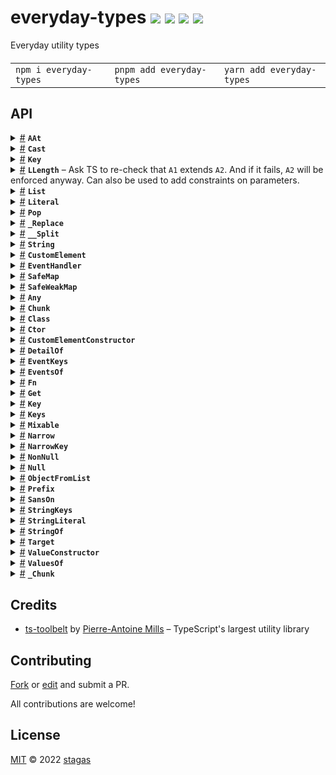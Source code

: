 <h1>
everyday-types <a href="https://npmjs.org/package/everyday-types"><img src="https://img.shields.io/badge/npm-v1.0.0-F00.svg?colorA=000"/></a> <a href="src"><img src="https://img.shields.io/badge/loc-103-FFF.svg?colorA=000"/></a> <a href="https://cdn.jsdelivr.net/npm/everyday-types@1.0.0/dist/everyday-types.min.js"><img src="https://img.shields.io/badge/brotli-119b-333.svg?colorA=000"/></a> <a href="LICENSE"><img src="https://img.shields.io/badge/license-MIT-F0B.svg?colorA=000"/></a>
</h1>

<p></p>

Everyday utility types

<h4>
<table><tr><td title="Triple click to select and copy paste">
<code>npm i everyday-types </code>
</td><td title="Triple click to select and copy paste">
<code>pnpm add everyday-types </code>
</td><td title="Triple click to select and copy paste">
<code>yarn add everyday-types</code>
</td></tr></table>
</h4>

## API

<p>  <details id="AAt$124" title="TypeAlias" ><summary><span><a href="#AAt$124">#</a></span>  <code><strong>AAt</strong></code>    </summary>  <a href="src/string.ts#L3">src/string.ts#L3</a>  <ul><p><a href="#A$125">A</a> extends <a href="#List$142">List</a> ? number extends <a href="#A$125">A</a>  [<code>"length"</code>] ? <a href="#K$126">K</a> extends number | template-literal ? <a href="#A$125">A</a>  [never] | undefined : undefined : <a href="#K$126">K</a> extends keyof     <a href="#A$125">A</a> ? <a href="#A$125">A</a>  [<a href="#K$126">K</a>] : undefined : unknown extends <a href="#A$125">A</a> ? unknown : <a href="#K$126">K</a> extends keyof     <a href="#A$125">A</a> ? <a href="#A$125">A</a>  [<a href="#K$126">K</a>] : undefined</p>        </ul></details>  <details id="Cast$130" title="TypeAlias" ><summary><span><a href="#Cast$130">#</a></span>  <code><strong>Cast</strong></code>    </summary>  <a href="src/string.ts#L42">src/string.ts#L42</a>  <ul><p><a href="#A1$131">A1</a> extends <a href="#A2$132">A2</a> ? <a href="#A1$131">A1</a> : <a href="#A2$132">A2</a></p>        </ul></details>  <details id="Key$151" title="TypeAlias" ><summary><span><a href="#Key$151">#</a></span>  <code><strong>Key</strong></code>    </summary>  <a href="src/string.ts#L1">src/string.ts#L1</a>  <ul><p>string | number | symbol</p>        </ul></details>  <details id="LLength$133" title="TypeAlias" ><summary><span><a href="#LLength$133">#</a></span>  <code><strong>LLength</strong></code>     &ndash; Ask TS to re-check that <code>A1</code> extends <code>A2</code>.
And if it fails, <code>A2</code> will be enforced anyway.
Can also be used to add constraints on parameters.</summary>  <a href="src/string.ts#L40">src/string.ts#L40</a>  <ul><p><a href="#L$134">L</a>  [<code>"length"</code>]</p>        </ul></details>  <details id="List$142" title="TypeAlias" ><summary><span><a href="#List$142">#</a></span>  <code><strong>List</strong></code>    </summary>  <a href="src/string.ts#L2">src/string.ts#L2</a>  <ul><p><span>ReadonlyArray</span>&lt;<a href="#A$143">A</a>&gt;</p>        </ul></details>  <details id="Literal$144" title="TypeAlias" ><summary><span><a href="#Literal$144">#</a></span>  <code><strong>Literal</strong></code>    </summary>  <a href="src/string.ts#L11">src/string.ts#L11</a>  <ul><p>string | number | bigint | boolean</p>        </ul></details>  <details id="Pop$145" title="TypeAlias" ><summary><span><a href="#Pop$145">#</a></span>  <code><strong>Pop</strong></code>    </summary>  <a href="src/string.ts#L63">src/string.ts#L63</a>  <ul><p><a href="#L$146">L</a> extends readonly     tuple | readonly     tuple ? <span>LBody</span> : <a href="#L$146">L</a></p>        </ul></details>  <details id="_Replace$135" title="TypeAlias" ><summary><span><a href="#_Replace$135">#</a></span>  <code><strong>_Replace</strong></code>    </summary>  <a href="src/string.ts#L47">src/string.ts#L47</a>  <ul><p><a href="#S$136">S</a> extends template-literal ? <a href="#Replace$10">Replace</a>&lt;template-literal, <a href="#R$137">R</a>, <a href="#W$138">W</a>&gt; : <a href="#S$136">S</a></p>        </ul></details>  <details id="__Split$147" title="TypeAlias" ><summary><span><a href="#__Split$147">#</a></span>  <code><strong>__Split</strong></code>    </summary>  <a href="src/string.ts#L50">src/string.ts#L50</a>  <ul><p><a href="#S$148">S</a> extends template-literal ? <a href="#__Split$147">__Split</a>&lt;<span>AS</span>, <a href="#D$149">D</a>, tuple&gt; : tuple</p>        </ul></details><details id="String$1" title="Namespace" ><summary><span><a href="#String$1">#</a></span>  <code><strong>String</strong></code>    </summary>  <a href="src/string.ts#L1">src/string.ts#L1</a>  <ul>        <p>  <details id="At$2" title="TypeAlias" ><summary><span><a href="#At$2">#</a></span>  <code><strong>At</strong></code>    </summary>  <a href="src/string.ts#L10">src/string.ts#L10</a>  <ul><p><a href="#AAt$124">AAt</a>&lt;<a href="#Split$14">Split</a>&lt;<a href="#S$3">S</a>, <code>""</code>&gt;, <a href="#K$4">K</a>&gt;</p>        </ul></details><details id="Join$5" title="TypeAlias" ><summary><span><a href="#Join$5">#</a></span>  <code><strong>Join</strong></code>     &ndash; Concat many literals together</summary>  <a href="src/string.ts#L24">src/string.ts#L24</a>  <ul><p><span>_Join</span>&lt;<a href="#T$6">T</a>, <a href="#D$7">D</a>&gt; extends inferred ? <a href="#Cast$130">Cast</a>&lt;<span>X</span>, string&gt; : never</p>        </ul></details><details id="Length$8" title="TypeAlias" ><summary><span><a href="#Length$8">#</a></span>  <code><strong>Length</strong></code>    </summary>  <a href="src/string.ts#L43">src/string.ts#L43</a>  <ul><p><a href="#LLength$133">LLength</a>&lt;<a href="#Split$14">Split</a>&lt;<a href="#S$9">S</a>, <code>""</code>&gt;&gt;</p>        </ul></details><details id="Replace$10" title="TypeAlias" ><summary><span><a href="#Replace$10">#</a></span>  <code><strong>Replace</strong></code>    </summary>  <a href="src/string.ts#L44">src/string.ts#L44</a>  <ul><p><a href="#_Replace$135">_Replace</a>&lt;<a href="#S$11">S</a>, <a href="#R$12">R</a>, <a href="#W$13">W</a>&gt; extends inferred ? <a href="#Cast$130">Cast</a>&lt;<span>X</span>, string&gt; : never</p>        </ul></details><details id="Split$14" title="TypeAlias" ><summary><span><a href="#Split$14">#</a></span>  <code><strong>Split</strong></code>     &ndash; Split <code>S</code> by <code>D</code> into a [[List]]</summary>  <a href="src/string.ts#L62">src/string.ts#L62</a>  <ul><p><span>_Split</span>&lt;<a href="#S$15">S</a>, <a href="#D$16">D</a>&gt; extends inferred ? <a href="#Cast$130">Cast</a>&lt;<span>X</span>, string  []&gt; : never</p>        </ul></details></p></ul></details><details id="CustomElement$113" title="Interface" ><summary><span><a href="#CustomElement$113">#</a></span>  <code><strong>CustomElement</strong></code>    </summary>  <a href="src/everyday-types.ts#L82">src/everyday-types.ts#L82</a>  <ul>        <p>  <details id="attributeChangedCallback$114" title="Method" ><summary><span><a href="#attributeChangedCallback$114">#</a></span>  <code><strong>attributeChangedCallback</strong></code><em>(name, oldValue, newValue)</em>     &ndash; Callback that is invoked when one of the {@link withProperties} changes.</summary>    <ul>    <p>    <details id="name$116" title="Parameter" ><summary><span><a href="#name$116">#</a></span>  <code><strong>name</strong></code>     &ndash; Name of attribute</summary>    <ul><p>string</p>        </ul></details><details id="oldValue$117" title="Parameter" ><summary><span><a href="#oldValue$117">#</a></span>  <code><strong>oldValue</strong></code>     &ndash; Old value</summary>    <ul><p><code>null</code> | string</p>        </ul></details><details id="newValue$118" title="Parameter" ><summary><span><a href="#newValue$118">#</a></span>  <code><strong>newValue</strong></code>     &ndash; New value
</summary>    <ul><p><code>null</code> | string</p>        </ul></details>  <p><strong>attributeChangedCallback</strong><em>(name, oldValue, newValue)</em>  &nbsp;=&gt;  <ul>void</ul></p></p>    </ul></details><details id="connectedCallback$119" title="Method" ><summary><span><a href="#connectedCallback$119">#</a></span>  <code><strong>connectedCallback</strong></code><em>()</em>     &ndash; Invoked when the component is added to the document's DOM.</summary>    <ul>    <p>  <p>

In `connectedCallback()` you should setup tasks that should only occur when
the element is connected to the document. The most common of these is
adding event listeners to nodes external to the element, like a keydown
event handler added to the window.

```ts
connectedCallback() {
  super.connectedCallback();
  this.addEventListener('keydown', this._handleKeydown);
}
```

Typically, anything done in `connectedCallback()` should be undone when the
element is disconnected, in `disconnectedCallback()`.

</p>
    <p><strong>connectedCallback</strong><em>()</em>  &nbsp;=&gt;  <ul>void</ul></p></p>    </ul></details><details id="disconnectedCallback$121" title="Method" ><summary><span><a href="#disconnectedCallback$121">#</a></span>  <code><strong>disconnectedCallback</strong></code><em>()</em>     &ndash; Invoked when the component is removed from the document's DOM.</summary>    <ul>    <p>  <p>

This callback is the main signal to the element that it may no longer be
used. `disconnectedCallback()` should ensure that nothing is holding a
reference to the element (such as event listeners added to nodes external
to the element), so that it is free to be garbage collected.

```ts
disconnectedCallback() {
  super.disconnectedCallback();
  window.removeEventListener('keydown', this._handleKeydown);
}
```

An element may be re-connected after being disconnected.

</p>
    <p><strong>disconnectedCallback</strong><em>()</em>  &nbsp;=&gt;  <ul>void</ul></p></p>    </ul></details></p></ul></details><details id="EventHandler$33" title="Interface" ><summary><span><a href="#EventHandler$33">#</a></span>  <code><strong>EventHandler</strong></code>    </summary>  <a href="src/everyday-types.ts#L7">src/everyday-types.ts#L7</a>  <ul>    <p>    <details id="this$37" title="Parameter" ><summary><span><a href="#this$37">#</a></span>  <code><strong>this</strong></code>    </summary>    <ul><p><a href="#T$34">T</a></p>        </ul></details><details id="event$38" title="Parameter" ><summary><span><a href="#event$38">#</a></span>  <code><strong>event</strong></code>    </summary>    <ul><p><a href="#E$35">E</a> &amp; {<p>  <details id="currentTarget$40" title="Property" ><summary><span><a href="#currentTarget$40">#</a></span>  <code><strong>currentTarget</strong></code>    </summary>  <a href="src/everyday-types.ts#L8">src/everyday-types.ts#L8</a>  <ul><p><a href="#T$34">T</a></p>        </ul></details><details id="target$41" title="Property" ><summary><span><a href="#target$41">#</a></span>  <code><strong>target</strong></code>    </summary>  <a href="src/everyday-types.ts#L8">src/everyday-types.ts#L8</a>  <ul><p><span>Element</span></p>        </ul></details></p>}</p>        </ul></details>  <p><strong>EventHandler</strong><em>(this, event)</em>  &nbsp;=&gt;  <ul>any</ul></p></p>    </ul></details><details id="SafeMap$91" title="Interface" ><summary><span><a href="#SafeMap$91">#</a></span>  <code><strong>SafeMap</strong></code>    </summary>  <a href="src/everyday-types.ts#L61">src/everyday-types.ts#L61</a>  <ul>        <p>  <details id="get$95" title="Method" ><summary><span><a href="#get$95">#</a></span>  <code><strong>get</strong></code><em>(v)</em>    </summary>    <ul>    <p>    <details id="v$97" title="Parameter" ><summary><span><a href="#v$97">#</a></span>  <code><strong>v</strong></code>    </summary>    <ul><p><a href="#K$98">K</a></p>        </ul></details>  <p><strong>get</strong><em>(v)</em>  &nbsp;=&gt;  <ul><a href="#T$99">T</a></ul></p></p>    </ul></details><details id="has$92" title="Method" ><summary><span><a href="#has$92">#</a></span>  <code><strong>has</strong></code><em>(v)</em>    </summary>    <ul>    <p>    <details id="v$94" title="Parameter" ><summary><span><a href="#v$94">#</a></span>  <code><strong>v</strong></code>    </summary>    <ul><p><a href="#K$98">K</a></p>        </ul></details>  <p><strong>has</strong><em>(v)</em>  &nbsp;=&gt;  <ul>boolean</ul></p></p>    </ul></details></p></ul></details><details id="SafeWeakMap$100" title="Interface" ><summary><span><a href="#SafeWeakMap$100">#</a></span>  <code><strong>SafeWeakMap</strong></code>    </summary>  <a href="src/everyday-types.ts#L66">src/everyday-types.ts#L66</a>  <ul>        <p>  <details id="get$104" title="Method" ><summary><span><a href="#get$104">#</a></span>  <code><strong>get</strong></code><em>(v)</em>    </summary>    <ul>    <p>    <details id="v$106" title="Parameter" ><summary><span><a href="#v$106">#</a></span>  <code><strong>v</strong></code>    </summary>    <ul><p><a href="#K$107">K</a></p>        </ul></details>  <p><strong>get</strong><em>(v)</em>  &nbsp;=&gt;  <ul><a href="#T$108">T</a></ul></p></p>    </ul></details><details id="has$101" title="Method" ><summary><span><a href="#has$101">#</a></span>  <code><strong>has</strong></code><em>(v)</em>    </summary>    <ul>    <p>    <details id="v$103" title="Parameter" ><summary><span><a href="#v$103">#</a></span>  <code><strong>v</strong></code>    </summary>    <ul><p><a href="#K$107">K</a></p>        </ul></details>  <p><strong>has</strong><em>(v)</em>  &nbsp;=&gt;  <ul>boolean</ul></p></p>    </ul></details></p></ul></details><details id="Any$90" title="TypeAlias" ><summary><span><a href="#Any$90">#</a></span>  <code><strong>Any</strong></code>    </summary>  <a href="src/everyday-types.ts#L59">src/everyday-types.ts#L59</a>  <ul><p>any</p>        </ul></details><details id="Chunk$17" title="TypeAlias" ><summary><span><a href="#Chunk$17">#</a></span>  <code><strong>Chunk</strong></code>    </summary>  <a href="src/everyday-types.ts#L3">src/everyday-types.ts#L3</a>  <ul><p><a href="#N$19">N</a> extends <a href="#N$19">N</a> ? number extends <a href="#N$19">N</a> ? <a href="#T$18">T</a>  [] : <a href="#_Chunk$20">_Chunk</a>&lt;<a href="#T$18">T</a>, <a href="#N$19">N</a>, tuple&gt; : never</p>        </ul></details><details id="Class$24" title="TypeAlias" ><summary><span><a href="#Class$24">#</a></span>  <code><strong>Class</strong></code>    </summary>  <a href="src/everyday-types.ts#L5">src/everyday-types.ts#L5</a>  <ul><p><details id="__type$25" title="Constructor" ><summary><span><a href="#__type$25">#</a></span>  <em>(args)</em>    </summary>  <a href="src/everyday-types.ts#L5">src/everyday-types.ts#L5</a>  <ul>    <p>  <details id="__type$26" title="ConstructorSignature" ><summary><span><a href="#__type$26">#</a></span>  <code><strong>new</strong></code><em>()</em>    </summary>    <ul><p><a href="#T$28">T</a></p>      <p>  <details id="args$27" title="Parameter" ><summary><span><a href="#args$27">#</a></span>  <code><strong>args</strong></code>    </summary>    <ul><p>any  []</p>        </ul></details></p>  </ul></details></p>    </ul></details></p>        </ul></details><details id="Ctor$29" title="TypeAlias" ><summary><span><a href="#Ctor$29">#</a></span>  <code><strong>Ctor</strong></code>    </summary>  <a href="src/everyday-types.ts#L6">src/everyday-types.ts#L6</a>  <ul><p><details id="__type$30" title="Constructor" ><summary><span><a href="#__type$30">#</a></span>  <em>(args)</em>    </summary>  <a href="src/everyday-types.ts#L6">src/everyday-types.ts#L6</a>  <ul>    <p>  <details id="__type$31" title="ConstructorSignature" ><summary><span><a href="#__type$31">#</a></span>  <code><strong>new</strong></code><em>()</em>    </summary>    <ul><p>unknown</p>      <p>  <details id="args$32" title="Parameter" ><summary><span><a href="#args$32">#</a></span>  <code><strong>args</strong></code>    </summary>    <ul><p>any  []</p>        </ul></details></p>  </ul></details></p>    </ul></details></p>        </ul></details><details id="CustomElementConstructor$110" title="TypeAlias" ><summary><span><a href="#CustomElementConstructor$110">#</a></span>  <code><strong>CustomElementConstructor</strong></code>    </summary>  <a href="src/everyday-types.ts#L73">src/everyday-types.ts#L73</a>  <ul><p><a href="#Class$24">Class</a>&lt;<a href="#CustomElement$113">CustomElement</a>&gt; &amp; {}</p>        </ul></details><details id="DetailOf$87" title="TypeAlias" ><summary><span><a href="#DetailOf$87">#</a></span>  <code><strong>DetailOf</strong></code>    </summary>  <a href="src/everyday-types.ts#L53">src/everyday-types.ts#L53</a>  <ul><p><a href="#Narrow$62">Narrow</a>&lt;<span>Parameters</span>&lt;<a href="#Narrow$62">Narrow</a>&lt;<a href="#Get$50">Get</a>&lt;<a href="#T$88">T</a>, <a href="#K$89">K</a>&gt;, <a href="#Fn$44">Fn</a>&lt;any, any&gt;&gt;&gt;  [<code>0</code>], <span>CustomEvent</span>&gt;  [<code>"detail"</code>]</p>        </ul></details><details id="EventKeys$42" title="TypeAlias" ><summary><span><a href="#EventKeys$42">#</a></span>  <code><strong>EventKeys</strong></code>    </summary>  <a href="src/everyday-types.ts#L10">src/everyday-types.ts#L10</a>  <ul><p>keyof     <a href="#EventsOf$85">EventsOf</a>&lt;<a href="#T$43">T</a>&gt;</p>        </ul></details><details id="EventsOf$85" title="TypeAlias" ><summary><span><a href="#EventsOf$85">#</a></span>  <code><strong>EventsOf</strong></code>    </summary>  <a href="src/everyday-types.ts#L32">src/everyday-types.ts#L32</a>  <ul><p>[K   in   <a href="#Keys$54">Keys</a>&lt;<a href="#T$86">T</a>&gt;  ]-?:  <a href="#Narrow$62">Narrow</a>&lt;<span>Parameters</span>&lt;<a href="#Narrow$62">Narrow</a>&lt;<a href="#Get$50">Get</a>&lt;<a href="#T$86">T</a>, <span>K</span>&gt;, <a href="#Fn$44">Fn</a>&lt;any, any&gt;&gt;&gt;  [<code>0</code>], <span>Event</span>&gt;</p>        </ul></details><details id="Fn$44" title="TypeAlias" ><summary><span><a href="#Fn$44">#</a></span>  <code><strong>Fn</strong></code>    </summary>  <a href="src/everyday-types.ts#L11">src/everyday-types.ts#L11</a>  <ul><p><details id="__type$45" title="Function" ><summary><span><a href="#__type$45">#</a></span>  <em>(args)</em>    </summary>    <ul>    <p>    <details id="args$47" title="Parameter" ><summary><span><a href="#args$47">#</a></span>  <code><strong>args</strong></code>    </summary>    <ul><p><a href="#T$48">T</a></p>        </ul></details>  <p><strong></strong><em>(args)</em>  &nbsp;=&gt;  <ul><a href="#R$49">R</a></ul></p></p>    </ul></details></p>        </ul></details><details id="Get$50" title="TypeAlias" ><summary><span><a href="#Get$50">#</a></span>  <code><strong>Get</strong></code>    </summary>  <a href="src/everyday-types.ts#L12">src/everyday-types.ts#L12</a>  <ul><p><a href="#T$51">T</a>  [<a href="#NarrowKey$59">NarrowKey</a>&lt;<a href="#K$52">K</a>, <a href="#T$51">T</a>&gt;]</p>        </ul></details><details id="Key$53" title="TypeAlias" ><summary><span><a href="#Key$53">#</a></span>  <code><strong>Key</strong></code>    </summary>  <a href="src/everyday-types.ts#L13">src/everyday-types.ts#L13</a>  <ul><p>number | string | symbol</p>        </ul></details><details id="Keys$54" title="TypeAlias" ><summary><span><a href="#Keys$54">#</a></span>  <code><strong>Keys</strong></code>    </summary>  <a href="src/everyday-types.ts#L14">src/everyday-types.ts#L14</a>  <ul><p>keyof     [K   in   keyof     <a href="#T$55">T</a>  ]:  <a href="#StringOf$80">StringOf</a>&lt;<span>K</span>&gt;</p>        </ul></details><details id="Mixable$56" title="TypeAlias" ><summary><span><a href="#Mixable$56">#</a></span>  <code><strong>Mixable</strong></code>    </summary>  <a href="src/everyday-types.ts#L15">src/everyday-types.ts#L15</a>  <ul><p>{} &amp; <span>Omit</span>&lt;<a href="#T$58">T</a>, <code>"constructor"</code>&gt;</p>        </ul></details><details id="Narrow$62" title="TypeAlias" ><summary><span><a href="#Narrow$62">#</a></span>  <code><strong>Narrow</strong></code>    </summary>  <a href="src/everyday-types.ts#L17">src/everyday-types.ts#L17</a>  <ul><p><a href="#K$63">K</a> extends <a href="#T$64">T</a> ? <a href="#K$63">K</a> : never</p>        </ul></details><details id="NarrowKey$59" title="TypeAlias" ><summary><span><a href="#NarrowKey$59">#</a></span>  <code><strong>NarrowKey</strong></code>    </summary>  <a href="src/everyday-types.ts#L16">src/everyday-types.ts#L16</a>  <ul><p><a href="#Narrow$62">Narrow</a>&lt;<a href="#K$60">K</a>, keyof     <a href="#T$61">T</a>&gt;</p>        </ul></details><details id="NonNull$65" title="TypeAlias" ><summary><span><a href="#NonNull$65">#</a></span>  <code><strong>NonNull</strong></code>    </summary>  <a href="src/everyday-types.ts#L18">src/everyday-types.ts#L18</a>  <ul><p>[K   in   <a href="#Keys$54">Keys</a>&lt;<a href="#T$66">T</a>&gt;  ]:  <a href="#T$66">T</a>  [<span>K</span>]</p>        </ul></details><details id="Null$67" title="TypeAlias" ><summary><span><a href="#Null$67">#</a></span>  <code><strong>Null</strong></code>    </summary>  <a href="src/everyday-types.ts#L19">src/everyday-types.ts#L19</a>  <ul><p><code>null</code> | undefined | void</p>        </ul></details><details id="ObjectFromList$68" title="TypeAlias" ><summary><span><a href="#ObjectFromList$68">#</a></span>  <code><strong>ObjectFromList</strong></code>    </summary>  <a href="src/everyday-types.ts#L21">src/everyday-types.ts#L21</a>  <ul><p>[K   in   <a href="#T$69">T</a> extends <span>ReadonlyArray</span>&lt;inferred&gt; ? <span>U</span> : never  ]:  <a href="#V$70">V</a></p>        </ul></details><details id="Prefix$71" title="TypeAlias" ><summary><span><a href="#Prefix$71">#</a></span>  <code><strong>Prefix</strong></code>    </summary>  <a href="src/everyday-types.ts#L24">src/everyday-types.ts#L24</a>  <ul><p>template-literal</p>        </ul></details><details id="SansOn$74" title="TypeAlias" ><summary><span><a href="#SansOn$74">#</a></span>  <code><strong>SansOn</strong></code>    </summary>  <a href="src/everyday-types.ts#L25">src/everyday-types.ts#L25</a>  <ul><p><a href="#String.Split$14">String.Split</a>&lt;<a href="#StringOf$80">StringOf</a>&lt;<a href="#T$75">T</a>&gt;, <code>" on"</code>&gt;</p>        </ul></details><details id="StringKeys$76" title="TypeAlias" ><summary><span><a href="#StringKeys$76">#</a></span>  <code><strong>StringKeys</strong></code>    </summary>  <a href="src/everyday-types.ts#L26">src/everyday-types.ts#L26</a>  <ul><p><a href="#StringOf$80">StringOf</a>&lt;keyof     <a href="#T$77">T</a>&gt;</p>        </ul></details><details id="StringLiteral$78" title="TypeAlias" ><summary><span><a href="#StringLiteral$78">#</a></span>  <code><strong>StringLiteral</strong></code>    </summary>  <a href="src/everyday-types.ts#L27">src/everyday-types.ts#L27</a>  <ul><p><a href="#T$79">T</a> extends string ? string extends <a href="#T$79">T</a> ? never : <a href="#T$79">T</a> : never</p>        </ul></details><details id="StringOf$80" title="TypeAlias" ><summary><span><a href="#StringOf$80">#</a></span>  <code><strong>StringOf</strong></code>    </summary>  <a href="src/everyday-types.ts#L28">src/everyday-types.ts#L28</a>  <ul><p><a href="#Narrow$62">Narrow</a>&lt;<a href="#T$81">T</a>, string&gt;</p>        </ul></details><details id="Target$82" title="TypeAlias" ><summary><span><a href="#Target$82">#</a></span>  <code><strong>Target</strong></code>    </summary>  <a href="src/everyday-types.ts#L29">src/everyday-types.ts#L29</a>  <ul><p><span>HTMLElement</span> | <span>SVGElement</span> | <span>Window</span> | <span>Document</span> | <span>ShadowRoot</span></p>        </ul></details><details id="ValueConstructor$109" title="TypeAlias" ><summary><span><a href="#ValueConstructor$109">#</a></span>  <code><strong>ValueConstructor</strong></code>    </summary>  <a href="src/everyday-types.ts#L71">src/everyday-types.ts#L71</a>  <ul><p><span>StringConstructor</span> | <span>NumberConstructor</span> | <span>BooleanConstructor</span></p>        </ul></details><details id="ValuesOf$83" title="TypeAlias" ><summary><span><a href="#ValuesOf$83">#</a></span>  <code><strong>ValuesOf</strong></code>    </summary>  <a href="src/everyday-types.ts#L30">src/everyday-types.ts#L30</a>  <ul><p><a href="#T$84">T</a>  [keyof     <a href="#T$84">T</a>]</p>        </ul></details><details id="_Chunk$20" title="TypeAlias" ><summary><span><a href="#_Chunk$20">#</a></span>  <code><strong>_Chunk</strong></code>    </summary>  <a href="src/everyday-types.ts#L4">src/everyday-types.ts#L4</a>  <ul><p><a href="#R$23">R</a>  [<code>"length"</code>] extends <a href="#N$22">N</a> ? <a href="#R$23">R</a> : <a href="#_Chunk$20">_Chunk</a>&lt;<a href="#T$21">T</a>, <a href="#N$22">N</a>, tuple&gt;</p>        </ul></details></p>

## Credits

- [ts-toolbelt](https://npmjs.org/package/ts-toolbelt) by [Pierre-Antoine Mills](https://github.com/github.com) &ndash; TypeScript's largest utility library

## Contributing

[Fork](https://github.com/stagas/everyday-types/fork) or [edit](https://github.dev/stagas/everyday-types) and submit a PR.

All contributions are welcome!

## License

<a href="LICENSE">MIT</a> &copy; 2022 [stagas](https://github.com/stagas)
